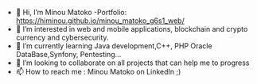 - 👋 Hi, I’m Minou Matoko
-Portfolio: https://himinou.github.io/minou_matoko_g6s1_web/
- 👀 I’m interested in web and mobile applications, blockchain and crypto currency and cybersecurity.
- 🌱 I’m currently learning Java development,C++, PHP Oracle DataBase,Synfony, Pentesting...
- 💞️ I’m looking to collaborate on all projects that can help me to progress
- 📫 How to reach me : Minou Matoko on LinkedIn ;)


